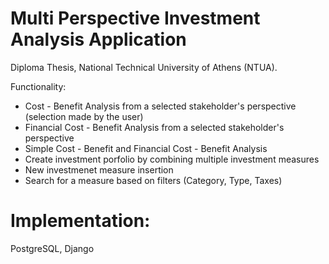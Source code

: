 # Multi Perspective Investment Analysis Application

Diploma Thesis, National Technical University of Athens (NTUA).

Functionality: 
* Cost - Benefit Analysis from a selected stakeholder's perspective (selection made by the user)
* Financial Cost - Benefit Analysis from a selected stakeholder's perspective
* Simple Cost - Benefit and Financial Cost - Benefit Analysis
* Create investment porfolio by combining multiple investment measures
* New investmenet measure insertion
* Search for a measure based on filters (Category, Type, Taxes)

# Implementation: 
PostgreSQL, Django
